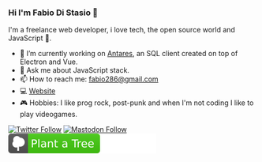 ### Hi I'm Fabio Di Stasio 👋

I'm a freelance web developer, i love tech, the open source world and JavaScript 💛. 

- 🔭 I’m currently working on [Antares](https://github.com/Fabio286/antares), an SQL client created on top of Electron and Vue.
- 💬 Ask me about JavaScript stack.
- 📫 How to reach me: fabio286@gmail.com
- 💻 [Website](https://fabiodistasio.it)
- 🎮 Hobbies: I like prog rock, post-punk and when I'm not coding I like to play videogames.

[![Twitter Follow](https://img.shields.io/twitter/follow/fabiodistasio86?style=social)](https://twitter.com/fabiodistasio86) [![Mastodon Follow](https://img.shields.io/mastodon/follow/131824?domain=https%3A%2F%2Fmastodon.uno&style=social)](https://mastodon.uno/users/akela86/remote_follow) [![Plant a Tree](https://raw.githubusercontent.com/Fabio286/treedom-badge/master/svg/plant-a-tree.svg)](https://www.treedom.net/en/user/fabio-di-stasio/event/antares-for-the-planet)
<!--
**Fabio286/Fabio286** is a ✨ _special_ ✨ repository because its `README.md` (this file) appears on your GitHub profile.

Here are some ideas to get you started:

- 🔭 I’m currently working on ...
- 🌱 I’m currently learning ...
- 👯 I’m looking to collaborate on ...
- 🤔 I’m looking for help with ...
- 💬 Ask me about ...
- 📫 How to reach me: ...
- 😄 Pronouns: ...
- ⚡ Fun fact: ...
-->
